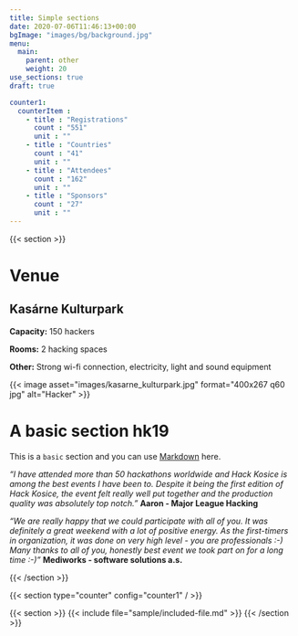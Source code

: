 ```yaml
---
title: Simple sections
date: 2020-07-06T11:46:13+00:00
bgImage: "images/bg/background.jpg"
menu:
  main:
    parent: other
    weight: 20
use_sections: true
draft: true

counter1:
  counterItem :
    - title : "Registrations"
      count : "551"
      unit : ""
    - title : "Countries"
      count : "41"
      unit : ""
    - title : "Attendees"
      count : "162"
      unit : ""
    - title : "Sponsors"
      count : "27"
      unit : ""
---
```


{{< section >}}
# Venue 
## Kasárne Kulturpark

**Capacity:** 150 hackers

**Rooms:** 2 hacking spaces 

**Other:** Strong wi-fi connection, electricity, light and sound equipment

{{< image asset="images/kasarne_kulturpark.jpg" format="400x267 q60 jpg" alt="Hacker" >}}


# A basic section hk19

This is a `basic` section and you can use [Markdown](https://www.markdownguide.org/basic-syntax/) here.

*“I have attended more than 50 hackathons worldwide and Hack Kosice is among the best events I have been to. Despite it being the first edition of Hack Kosice, the event felt really well put together and the production quality was absolutely top notch.”* **Aaron - Major League Hacking**

*“We are really happy that we could participate with all of you. It was definitely a great weekend with a lot of positive energy. As the first-timers in organization, it was done on very high level - you are professionals :-) Many thanks to all of you, honestly best event we took part on for a long time :-)”* **Mediworks - software solutions a.s.**

{{< /section >}}

{{< section type="counter" config="counter1" / >}}

{{< section >}}
{{< include file="sample/included-file.md" >}}
{{< /section >}}
